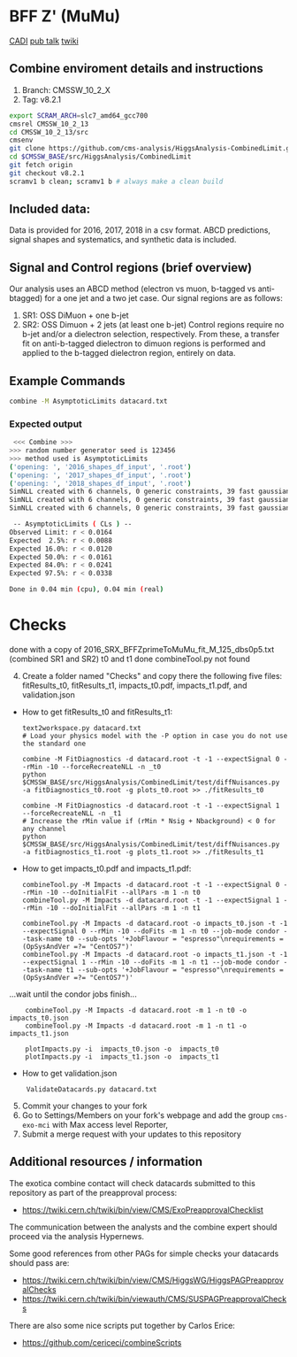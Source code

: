 # BFF Z' (MuMu)
[CADI](https://cms.cern.ch/iCMS/analysisadmin/cadilines?line=EXO-22-006)
[pub talk](https://cms-pub-talk.web.cern.ch/c/exo/exo-22-006/93)
[twiki](https://twiki.cern.ch/twiki/bin/viewauth/CMS/BFF_ZprimeMuMuAnalysis)

## Combine enviroment details and instructions

1. Branch: CMSSW_10_2_X
2. Tag: v8.2.1 

```bash
export SCRAM_ARCH=slc7_amd64_gcc700
cmsrel CMSSW_10_2_13
cd CMSSW_10_2_13/src
cmsenv
git clone https://github.com/cms-analysis/HiggsAnalysis-CombinedLimit.git HiggsAnalysis/CombinedLimit
cd $CMSSW_BASE/src/HiggsAnalysis/CombinedLimit
git fetch origin
git checkout v8.2.1
scramv1 b clean; scramv1 b # always make a clean build
```

## Included data:
Data is provided for 2016, 2017, 2018 in a csv format. ABCD predictions, signal shapes and systematics, and synthetic data is included. 

## Signal and Control regions (brief overview)
Our analysis uses an ABCD method (electron vs muon, b-tagged vs anti-btagged) for a one jet and a two jet case. Our signal regions are as follows:
1. SR1: OSS DiMuon + one b-jet 
2. SR2: OSS Dimuon + 2 jets (at least one b-jet)
Control regions require no b-jet and/or a dielectron selection, respectively. From these, a transfer fit on anti-b-tagged dielectron to dimuon regions is performed and applied to the b-tagged dielectron region, entirely on data.

## Example Commands
```bash
combine -M AsymptoticLimits datacard.txt
```
### Expected output
``` bash
 <<< Combine >>> 
>>> random number generator seed is 123456
>>> method used is AsymptoticLimits
('opening: ', '2016_shapes_df_input', '.root')
('opening: ', '2017_shapes_df_input', '.root')
('opening: ', '2018_shapes_df_input', '.root')
SimNLL created with 6 channels, 0 generic constraints, 39 fast gaussian constraints, 0 fast poisson constraints, 0 fast group constraints, 
SimNLL created with 6 channels, 0 generic constraints, 39 fast gaussian constraints, 0 fast poisson constraints, 0 fast group constraints, 
SimNLL created with 6 channels, 0 generic constraints, 39 fast gaussian constraints, 0 fast poisson constraints, 0 fast group constraints, 

 -- AsymptoticLimits ( CLs ) --
Observed Limit: r < 0.0164
Expected  2.5%: r < 0.0088
Expected 16.0%: r < 0.0120
Expected 50.0%: r < 0.0161
Expected 84.0%: r < 0.0241
Expected 97.5%: r < 0.0338

Done in 0.04 min (cpu), 0.04 min (real)
```
# Checks
done with a copy of 2016_SRX_BFFZprimeToMuMu_fit_M_125_dbs0p5.txt (combined SR1 and SR2)
t0 and t1 done
combineTool.py not found

4. Create a folder named "Checks" and copy there the following five files: fitResults_t0, fitResults_t1, impacts_t0.pdf, impacts_t1.pdf, and validation.json

* How to get fitResults_t0 and fitResults_t1:

      text2workspace.py datacard.txt
      # Load your physics model with the -P option in case you do not use the standard one

      combine -M FitDiagnostics -d datacard.root -t -1 --expectSignal 0 --rMin -10 --forceRecreateNLL -n _t0
      python $CMSSW_BASE/src/HiggsAnalysis/CombinedLimit/test/diffNuisances.py  -a fitDiagnostics_t0.root -g plots_t0.root >> ./fitResults_t0 

      combine -M FitDiagnostics -d datacard.root -t -1 --expectSignal 1  --forceRecreateNLL -n _t1
      # Increase the rMin value if (rMin * Nsig + Nbackground) < 0 for any channel
      python $CMSSW_BASE/src/HiggsAnalysis/CombinedLimit/test/diffNuisances.py  -a fitDiagnostics_t1.root -g plots_t1.root >> ./fitResults_t1 

* How to get impacts_t0.pdf and impacts_t1.pdf:

      combineTool.py -M Impacts -d datacard.root -t -1 --expectSignal 0 --rMin -10 --doInitialFit --allPars -m 1 -n t0
      combineTool.py -M Impacts -d datacard.root -t -1 --expectSignal 1 --rMin -10 --doInitialFit --allPars -m 1 -n t1

      combineTool.py -M Impacts -d datacard.root -o impacts_t0.json -t -1 --expectSignal 0 --rMin -10 --doFits -m 1 -n t0 --job-mode condor --task-name t0 --sub-opts '+JobFlavour = "espresso"\nrequirements = (OpSysAndVer =?= "CentOS7")'
      combineTool.py -M Impacts -d datacard.root -o impacts_t1.json -t -1 --expectSignal 1 --rMin -10 --doFits -m 1 -n t1 --job-mode condor --task-name t1 --sub-opts '+JobFlavour = "espresso"\nrequirements = (OpSysAndVer =?= "CentOS7")'

...wait until the condor jobs finish...

        combineTool.py -M Impacts -d datacard.root -m 1 -n t0 -o impacts_t0.json
        combineTool.py -M Impacts -d datacard.root -m 1 -n t1 -o impacts_t1.json

        plotImpacts.py -i  impacts_t0.json -o  impacts_t0
        plotImpacts.py -i  impacts_t1.json -o  impacts_t1

* How to get validation.json

       ValidateDatacards.py datacard.txt
  
5. Commit your changes to your fork
6. Go to Settings/Members on your fork's webpage and add the group `cms-exo-mci` with Max access level Reporter, 
7. Submit a merge request with your updates to this repository

## Additional resources / information

The exotica combine contact will check datacards submitted to this repository as part of the preapproval process:
- https://twiki.cern.ch/twiki/bin/view/CMS/ExoPreapprovalChecklist


The communication between the analysts and the combine expert should proceed via the analysis Hypernews.

Some good references from other PAGs for simple checks your datacards should pass are: 
- https://twiki.cern.ch/twiki/bin/view/CMS/HiggsWG/HiggsPAGPreapprovalChecks
- https://twiki.cern.ch/twiki/bin/viewauth/CMS/SUSPAGPreapprovalChecks


There are also some nice scripts put together by Carlos Erice:
- https://github.com/cericeci/combineScripts

